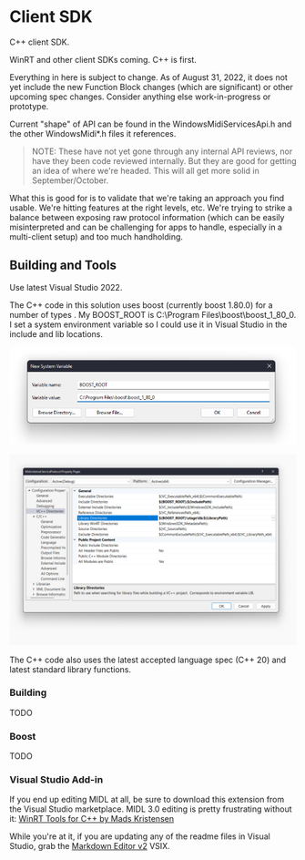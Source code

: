# Client SDK

C++ client SDK.

WinRT and other client SDKs coming. C++ is first.

Everything in here is subject to change. As of August 31, 2022, it does not yet include the new Function Block changes (which are significant) or other upcoming spec changes. Consider anything else work-in-progress or prototype.

Current "shape" of API can be found in the WindowsMidiServicesApi.h and the other WindowsMidi*.h files it references.

> NOTE: These have not yet gone through any internal API reviews, nor have they been code reviewed internally. But they are good for getting an idea of where we're headed. This will all get more solid in September/October.

What this is good for is to validate that we're taking an approach you find usable. We're hitting features at the right levels, etc. We're trying to strike a balance between exposing raw protocol information (which can be easily misinterpreted and can be challenging for apps to handle, especially in a multi-client setup) and too much handholding.

## Building and Tools

Use latest Visual Studio 2022.

The C++ code in this solution uses boost (currently boost 1.80.0) for a number of types . My BOOST_ROOT is C:\Program Files\boost\boost_1_80_0. I set a system environment variable so I could use it in Visual Studio in the include and lib locations.

![BOOST_ROOT Environment Variable](img/boost-path.png)

![BOOST_ROOT Environment Variable in Visual Studio](img/boost-include-and-lib-in-visual-studio.png)

The C++ code also uses the latest accepted language spec (C++ 20) and latest standard library functions.

### Building

TODO

### Boost

TODO

### Visual Studio Add-in

If you end up editing MIDL at all, be sure to download this extension from the Visual Studio marketplace. MIDL 3.0 editing is pretty frustrating without it: [WinRT Tools for C++ by Mads Kristensen](https://marketplace.visualstudio.com/items?itemName=MadsKristensen.MIDL)

While you're at it, if you are updating any of the readme files in Visual Studio, grab the [Markdown Editor v2](https://marketplace.visualstudio.com/items?itemName=MadsKristensen.MarkdownEditor2) VSIX.

